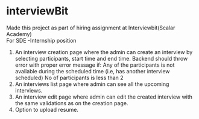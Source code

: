 # interviewBit <br>
Made this project as part of hiring assignment at Interviewbit(Scalar Academy) <br>
For SDE -Internship position <br>
1. An interview creation page where the admin can create an interview by selecting participants, start time and end time. 
Backend should throw error with proper error message if: 
Any of the participants is not available during the scheduled time (i.e, has another interview scheduled)
No of participants is less than 2
2. An interviews list page where admin can see all the upcoming interviews.
3. An interview edit page where admin can edit the created interview with the same validations as on the creation page.
4. Option to upload resume.
